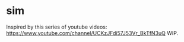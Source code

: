 # sim
Inspired by this series of youtube videos: https://www.youtube.com/channel/UCKzJFdi57J53Vr_BkTfN3uQ
WIP.
